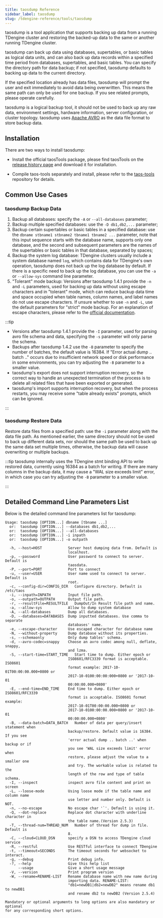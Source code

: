 ```yaml
---
title: taosdump Reference
sidebar_label: taosdump
slug: /tdengine-reference/tools/taosdump
---
```


taosdump is a tool application that supports backing up data from a running TDengine cluster and restoring the backed-up data to the same or another running TDengine cluster.

taosdump can back up data using databases, supertables, or basic tables as logical data units, and can also back up data records within a specified time period from databases, supertables, and basic tables. You can specify the directory path for data backup; if not specified, taosdump defaults to backing up data to the current directory.

If the specified location already has data files, taosdump will prompt the user and exit immediately to avoid data being overwritten. This means the same path can only be used for one backup.
If you see related prompts, please operate carefully.

taosdump is a logical backup tool, it should not be used to back up any raw data, environment settings, hardware information, server configuration, or cluster topology. taosdump uses [Apache AVRO](https://avro.apache.org/) as the data file format to store backup data.

## Installation

There are two ways to install taosdump:

- Install the official taosTools package, please find taosTools on the [release history page](../../../release-history/taostools/) and download it for installation.

- Compile taos-tools separately and install, please refer to the [taos-tools](https://github.com/taosdata/taos-tools) repository for details.

## Common Use Cases

### taosdump Backup Data

1. Backup all databases: specify the `-A` or `--all-databases` parameter;
2. Backup multiple specified databases: use the `-D db1,db2,...` parameter;
3. Backup certain supertables or basic tables in a specified database: use the `dbname stbname1 stbname2 tbname1 tbname2 ...` parameter, note that this input sequence starts with the database name, supports only one database, and the second and subsequent parameters are the names of the supertables or basic tables in that database, separated by spaces;
4. Backup the system log database: TDengine clusters usually include a system database named `log`, which contains data for TDengine's own operation, taosdump does not back up the log database by default. If there is a specific need to back up the log database, you can use the `-a` or `--allow-sys` command line parameter.
5. "Tolerant" mode backup: Versions after taosdump 1.4.1 provide the `-n` and `-L` parameters, used for backing up data without using escape characters and in "tolerant" mode, which can reduce backup data time and space occupied when table names, column names, and label names do not use escape characters. If unsure whether to use `-n` and `-L`, use the default parameters for "strict" mode backup. For an explanation of escape characters, please refer to the [official documentation](../../sql-manual/escape-characters/).

:::tip

- Versions after taosdump 1.4.1 provide the `-I` parameter, used for parsing avro file schema and data, specifying the `-s` parameter will only parse the schema.
- Backups after taosdump 1.4.2 use the `-B` parameter to specify the number of batches, the default value is 16384. If "Error actual dump .. batch .." occurs due to insufficient network speed or disk performance in some environments, you can try adjusting the `-B` parameter to a smaller value.
- taosdump's export does not support interruption recovery, so the correct way to handle an unexpected termination of the process is to delete all related files that have been exported or generated.
- taosdump's import supports interruption recovery, but when the process restarts, you may receive some "table already exists" prompts, which can be ignored.

:::

### taosdump Restore Data

Restore data files from a specified path: use the `-i` parameter along with the data file path. As mentioned earlier, the same directory should not be used to back up different data sets, nor should the same path be used to back up the same data set multiple times, otherwise, the backup data will cause overwriting or multiple backups.

:::tip
taosdump internally uses the TDengine stmt binding API to write restored data, currently using 16384 as a batch for writing. If there are many columns in the backup data, it may cause a "WAL size exceeds limit" error, in which case you can try adjusting the `-B` parameter to a smaller value.

:::

## Detailed Command Line Parameters List

Below is the detailed command line parameters list for taosdump:

```text
Usage: taosdump [OPTION...] dbname [tbname ...]
  or:  taosdump [OPTION...] --databases db1,db2,...
  or:  taosdump [OPTION...] --all-databases
  or:  taosdump [OPTION...] -i inpath
  or:  taosdump [OPTION...] -o outpath

  -h, --host=HOST            Server host dumping data from. Default is
                             localhost.
  -p, --password             User password to connect to server. Default is
                             taosdata.
  -P, --port=PORT            Port to connect
  -u, --user=USER            User name used to connect to server. Default is
                             root.
  -c, --config-dir=CONFIG_DIR   Configure directory. Default is /etc/taos
  -i, --inpath=INPATH        Input file path.
  -o, --outpath=OUTPATH      Output file path.
  -r, --resultFile=RESULTFILE   DumpOut/In Result file path and name.
  -a, --allow-sys            Allow to dump system database
  -A, --all-databases        Dump all databases.
  -D, --databases=DATABASES  Dump inputted databases. Use comma to separate
                             databases' name.
  -e, --escape-character     Use escaped character for database name
  -N, --without-property     Dump database without its properties.
  -s, --schemaonly           Only dump tables' schema.
  -d, --avro-codec=snappy    Choose an avro codec among null, deflate, snappy,
                             and lzma.
  -S, --start-time=START_TIME   Start time to dump. Either epoch or
                             ISO8601/RFC3339 format is acceptable. ISO8601
                             format example: 2017-10-01T00:00:00.000+0800 or
                             2017-10-0100:00:00:000+0800 or '2017-10-01
                             00:00:00.000+0800'
  -E, --end-time=END_TIME    End time to dump. Either epoch or ISO8601/RFC3339
                             format is acceptable. ISO8601 format example:
                             2017-10-01T00:00:00.000+0800 or
                             2017-10-0100:00:00.000+0800 or '2017-10-01
                             00:00:00.000+0800'
  -B, --data-batch=DATA_BATCH   Number of data per query/insert statement when
                             backup/restore. Default value is 16384. If you see
                             'error actual dump .. batch ..' when backup or if
                             you see 'WAL size exceeds limit' error when
                             restore, please adjust the value to a smaller one
                             and try. The workable value is related to the
                             length of the row and type of table schema.
  -I, --inspect              inspect avro file content and print on screen
  -L, --loose-mode           Using loose mode if the table name and column name
                             use letter and number only. Default is NOT.
  -n, --no-escape            No escape char '`'. Default is using it.
  -Q, --dot-replace          Replace dot character with underline character in
                             the table name.(Version 2.5.3)
  -T, --thread-num=THREAD_NUM   Number of thread for dump in file. Default is
                             8.
  -C, --cloud=CLOUD_DSN      specify a DSN to access TDengine cloud service
  -R, --restful              Use RESTful interface to connect TDengine
  -t, --timeout=SECONDS      The timeout seconds for websocket to interact.
  -g, --debug                Print debug info.
  -?, --help                 Give this help list
      --usage                Give a short usage message
  -V, --version              Print program version
  -W, --rename=RENAME-LIST   Rename database name with new name during
                             importing data. RENAME-LIST: 
                             "db1=newDB1|db2=newDB2" means rename db1 to newDB1
                             and rename db2 to newDB2 (Version 2.5.4)

Mandatory or optional arguments to long options are also mandatory or optional
for any corresponding short options.
```
